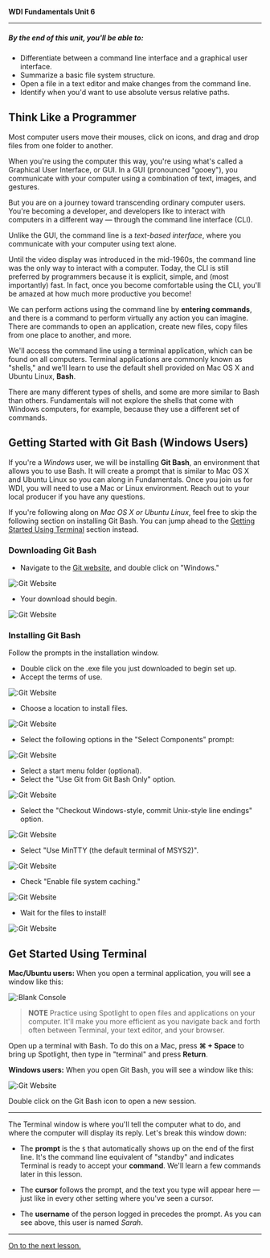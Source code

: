 **WDI Fundamentals Unit 6**

---

##### By the end of this unit, you'll be able to:
* Differentiate between a command line interface and a graphical user interface.
* Summarize a basic file system structure.
* Open a file in a text editor and make changes from the command line.
* Identify when you'd want to use absolute versus relative paths.

## Think Like a Programmer

Most computer users move their mouses, click on icons, and drag and drop files from one folder to another.

When you're using the computer this way, you're using what's called a Graphical User Interface, or GUI. In a GUI (pronounced "gooey"), you communicate with your computer using a combination of text, images, and gestures.

But you are on a journey toward transcending ordinary computer users. You're becoming a developer, and developers like to interact with computers in a different way — through the command line interface (CLI).

Unlike the GUI, the command line is a *text-based interface*, where you communicate with your computer using text alone.

Until the video display was introduced in the mid-1960s, the command line was the only way to interact with a computer. Today, the CLI is still preferred by programmers because it is explicit, simple, and (most importantly)
fast. In fact, once you become comfortable using the CLI, you'll be amazed at how much more productive you become!

We can perform actions using the command line by **entering commands**, and there is a command to perform virtually any action you can imagine. There are commands to open an application, create new files, copy files from one place to another, and more.

We'll access the command line using a terminal application, which can be found on all computers. Terminal applications are commonly known as "shells," and we'll learn to use the default shell provided on Mac OS X and Ubuntu Linux, **Bash**.

There are many different types of shells, and some are more similar to Bash than others. Fundamentals will not explore the shells that come with Windows computers, for example, because they use a different set of commands.

## Getting Started with Git Bash (Windows Users)

If you're a *Windows* user, we will be installing **Git Bash**, an environment that allows you to use Bash. It will create a prompt that is similar to Mac OS X and Ubuntu Linux so you can along in Fundamentals. Once you join us for WDI, you will need to use a Mac or Linux environment. Reach out to your local producer if you have any questions.

If you're following along on *Mac OS X or Ubuntu Linux*, feel free to skip the following section on installing Git Bash. You can jump ahead to the [Getting Started Using Terminal](#terminal) section instead.

### Downloading Git Bash

* Navigate to the [Git website](https://git-scm.com/), and double click on "Windows."

![:Git Website](../assets/chapter1/git_bash/download_1.jpg)

* Your download should begin.

![:Git Website](../assets/chapter1/git_bash/download_2.jpg)

### Installing Git Bash

Follow the prompts in the installation window.

* Double click on the .exe file you just downloaded to begin set up.
* Accept the terms of use.

![:Git Website](../assets/chapter1/git_bash/install_2.jpg)

* Choose a location to install files.

![:Git Website](../assets/chapter1/git_bash/install_3.jpg)

* Select the following options in the "Select Components" prompt:

![:Git Website](../assets/chapter1/git_bash/install_4.jpg)

* Select a start menu folder (optional).
* Select the "Use Git from Git Bash Only" option.

![:Git Website](../assets/chapter1/git_bash/install_6.jpg)

* Select the "Checkout Windows-style, commit Unix-style line endings" option.

![:Git Website](../assets/chapter1/git_bash/install_7.jpg)

* Select "Use MinTTY (the default terminal of MSYS2)".

![:Git Website](../assets/chapter1/git_bash/install_8.jpg)

* Check "Enable file system caching."

![:Git Website](../assets/chapter1/git_bash/install_9.jpg)

* Wait for the files to install!

![:Git Website](../assets/chapter1/git_bash/install_10.jpg)

<a name="terminal"></a>
## Get Started Using Terminal

**Mac/Ubuntu users:**
When you open a terminal application, you will see a window like this:

![:Blank Console](../assets/Graphics/terminal_blank.gif)

> **NOTE** Practice using Spotlight to open files and applications on your computer. It'll make you more efficient as you navigate back and forth often between Terminal, your text editor, and your browser.

Open up a terminal with Bash. To do this on a Mac, press **⌘ + Space** to bring up Spotlight, then type in "terminal" and press **Return**.

**Windows users:**
When you open Git Bash, you will see a window like this:

![:Git Website](../assets/chapter1/git_bash/git_bash.gif)

Double click on the Git Bash icon to open a new session.

---

The Terminal window is where you'll tell the computer what to do, and where the computer will display its reply. Let's break this window down:

- The **prompt** is the `$` that automatically shows up on the end of the first
line. It's the command line equivalent of "standby" and indicates Terminal is
ready to accept your **command**. We'll learn a few commands later in this lesson.

- The **cursor** follows the prompt, and the text you type will appear here — just
like in every other setting where you've seen a cursor.

- The **username** of the person logged in precedes the prompt. As you can see
above, this user is named *Sarah*.


---

[On to the next lesson.](02_lesson.md)
